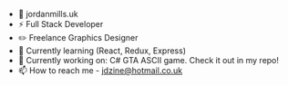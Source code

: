 - :large_blue_circle: jordanmills.uk
- ⚡ Full Stack Developer
- ✏️ Freelance Graphics Designer
- 🌱  Currently learning (React, Redux, Express)
- :gem: Currently working on: C# GTA ASCII game. Check it out in my repo!
- 📫 How to reach me - jdzine@hotmail.co.uk

<!---
jdzine92/jdzine92 is a ✨ special ✨ repository because its `README.md` (this file) appears on your GitHub profile.
You can click the Preview link to take a look at your changes.
--->
